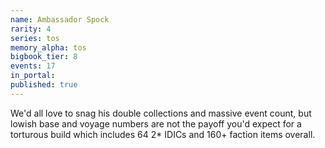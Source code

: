 ```yaml
---
name: Ambassador Spock
rarity: 4
series: tos
memory_alpha: tos
bigbook_tier: 8
events: 17
in_portal:
published: true
---
```


We'd all love to snag his double collections and massive event count, but lowish base and voyage numbers are not the payoff you'd expect for a torturous build which includes 64 2* IDICs and 160+ faction items overall.
